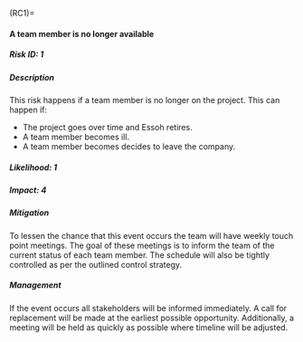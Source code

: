 <!-- prettier-ignore-start -->
(RC1)=
#### A team member is no longer available
<!-- prettier-ignore-end -->

##### Risk ID: 1

##### Description

This risk happens if a team member is no longer on the project. This can happen
if:

-   The project goes over time and Essoh retires.
-   A team member becomes ill.
-   A team member becomes decides to leave the company.

##### Likelihood: 1

##### Impact: 4

##### Mitigation

To lessen the chance that this event occurs the team will have weekly touch
point meetings. The goal of these meetings is to inform the team of the current
status of each team member. The schedule will also be tightly controlled as per
the outlined control strategy.

##### Management

If the event occurs all stakeholders will be informed immediately. A call for
replacement will be made at the earliest possible opportunity. Additionally, a
meeting will be held as quickly as possible where timeline will be adjusted.
